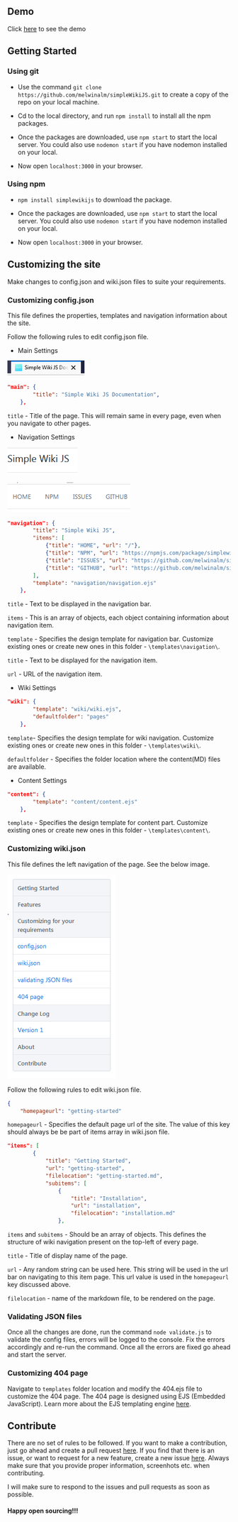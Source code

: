 ## Demo

Click [here](http://simplewikijs-env.uvxbzunvrr.ap-south-1.elasticbeanstalk.com/pages/getting-started) to see the demo

## Getting Started

### Using git

- Use the command `git clone https://github.com/melwinalm/simpleWikiJS.git` to create a copy of the repo on your local machine.

- Cd to the local directory, and run `npm install` to install all the npm packages.

- Once the packages are downloaded, use `npm start` to start the local server. You could also use `nodemon start` if you have nodemon installed on your local.

- Now open `localhost:3000` in your browser.

### Using npm 

- `npm install simplewikijs` to download the package.

- Once the packages are downloaded, use `npm start` to start the local server. You could also use `nodemon start` if you have nodemon installed on your local.

- Now open `localhost:3000` in your browser.

## Customizing the site

Make changes to config.json and wiki.json files to suite your requirements.

### Customizing config.json

This file defines the properties, templates and navigation information about the site.

Follow the following rules to edit config.json file.

- Main Settings

![main settings image](public/assets/main-settings.png)

```json
"main": {
        "title": "Simple Wiki JS Documentation",
    },
```

`title` - Title of the page. This will remain same in every page, even when you navigate to other pages.

- Navigation Settings

![navigation settings image](public/assets/navigation-settings-1.png)

![navigation settings image](public/assets/navigation-settings-2.png)

```json
"navigation": {
        "title": "Simple Wiki JS",
        "items": [
            {"title": "HOME", "url": "/"},
            {"title": "NPM", "url": "https://npmjs.com/package/simplewikijs"},
            {"title": "ISSUES", "url": "https://github.com/melwinalm/simplewikijs/issues"},
            {"title": "GITHUB", "url": "https://github.com/melwinalm/simplewikijs"}
        ],
        "template": "navigation/navigation.ejs"
    },
```

`title` - Text to be displayed in the navigation bar.

`items` - This is an array of objects, each object containing information about navigation item.

`template` - Specifies the design template for navigation bar. Customize existing ones or create new ones in this folder  - `\templates\navigation\`.

`title` - Text to be displayed for the navigation item.

`url` - URL of the navigation item.

- Wiki Settings

```json
"wiki": {
        "template": "wiki/wiki.ejs",
        "defaultfolder": "pages"
    },
```

`template`- Specifies the design template for wiki navigation. Customize existing ones or create new ones in this folder  - `\templates\wiki\`.

`defaultfolder` - Specifies the folder location where the content(MD) files are available.

- Content Settings

```json
"content": {
        "template": "content/content.ejs"
    },
```

`template` - Specifies the design template for content part. Customize existing ones or create new ones in this folder  - `\templates\content\`.

### Customizing wiki.json

This file defines the left navigation of the page. See the below image.

![wiki.json image](public/assets/wiki-json.png)

Follow the following rules to edit wiki.json file.

```json
{
    "homepageurl": "getting-started"
```

`homepageurl` - Specifies the default page url of the site. The value of this key should always be be part of items array in wiki.json file.

```json
"items": [
        {
            "title": "Getting Started",
            "url": "getting-started",
            "filelocation": "getting-started.md",
            "subitems": [
                {
                    "title": "Installation",
                    "url": "installation",
                    "filelocation": "installation.md"
                },
```

`items` and `subitems` - Should be an array of objects. This defines the structure of wiki navigation present on the top-left of every page.

`title` - Title of display name of the page.

`url` - Any random string can be used here. This string will be used in the url bar on navigating to this item page. This url value is used in the `homepageurl` key discussed above.

`filelocation` - name of the markdown file, to be rendered on the page.

### Validating JSON files

Once all the changes are done, run the command `node validate.js` to validate the config files, errors will be logged to the console. Fix the errors accordingly and re-run the command. Once all the errors are fixed go ahead and start the server.

### Customizing 404 page

Navigate to `templates` folder location and modify the 404.ejs file to customize the 404 page. The 404 page is designed using EJS (Embedded JavaScript). Learn more about the EJS templating engine [here](https://ejs.co/#docs).

## Contribute

There are no set of rules to be followed. If you want to make a contribution, just go ahead and create a pull request [here](https://github.com/melwinalm/simplewikijs/pulls). If you find that there is an issue, or want to request for a new feature, create a new issue [here](https://github.com/melwinalm/simplewikijs/issues). Always make sure that you provide proper information, screenhots etc. when contributing. 

I will make sure to respond to the issues and pull requests as soon as possible.

#### Happy open sourcing!!!